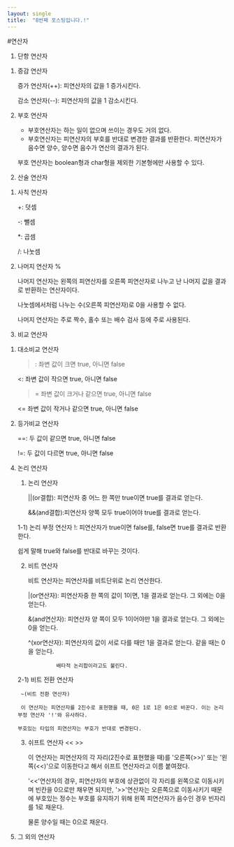 ```yaml
---
layout: single
title:  "8번째 포스팅입니다.!"
---
```

#연산자 

1. 단항 연산자

1) 증감 연산자
  
   증가 연산자(++): 피연산자의 값을 1 증가시킨다.
  
   감소 연산자(--): 피연산자의 값을 1 감소시킨다.
2) 부호 연산자

   + 부호연산자는 하는 일이 없으며 쓰이는 경우도 거의 없다.

   - 부호연산자는 피연산자의 부호를 반대로 변경한 결과를 반환한다. 피연산자가 음수면 양수, 양수면 음수가 연산의 결과가 된다.
  
   부호 연산자는 boolean형과 char형을 제외한 기본형에만 사용할 수 있다.  

2. 산술 연산자

1) 사칙 연산자

   +: 덧셈

   -: 뺄셈

   *: 곱셈

   /: 나눗셈

3) 나머지 연산자 %

   나머지 연산자는 왼쪽의 피연산자를 오른쪽 피연산자로 나누고 난 나머지 값을 결과로 반환하는 연산자이다.

   나눗셈에서처럼 나누는 수(오른쪽 피연산자)로 0을 사용할 수 없다.

   나머지 연산자는 주로 짝수, 홀수 또는 배수 검사 등에 주로 사용된다.

3. 비교 연산자  

1) 대소비교 연산자
   
   >: 좌변 값이 크면 true, 아니면 false
   
   <: 좌변 값이 작으면 true, 아니면 false
   
   >= 좌변 값이 크거나 같으면 true, 아니면 false
   
   <= 좌변 값이 작거나 같으면 true, 아니면 false

 2) 등가비교 연산자

    ==: 두 값이 같으면 true, 아니면 false

    !=: 두 값이 다르면 true, 아니면 false

4. 논리 연산자

   1) 논리 연산자
  
      ||(or결합): 피연산자 중 어느 한 쪽만 true이면 true를 결과로 얻는다.

      &&(and결합):피연산자 양쪽 모두 true이어야 true를 결과로 얻는다.

   1-1) 논리 부정 연산자
      !: 피연산자가 true이면 false를, false면 true를 결과로 반환한다.

      쉽게 말해 true와 false를 반대로 바꾸는 것이다.

   2) 비트 연산자

      비트 연산자는 피연산자를 비트단위로 논리 연산한다.
  
      |(or연산자): 피연산자중 한 쪽의 값이 1이면, 1을 결과로 얻는다. 그 외에는 0을 얻는다.

      &(and연산자): 피연산자 양 쪽이 모두 1이어야만 1을 결과로 얻는다. 그 외에는 0을 얻는다.

      ^(xor연산자): 피연산자의 값이 서로 다를 때만 1을 결과로 얻는다. 같을 때는 0을 얻는다.

                   배타적 논리합이라고도 불린다.

    2-1) 비트 전환 연산자

        ~(비트 전환 연산자)

        이 연산자는 피연산자를 2진수로 표현했을 때, 0은 1로 1은 0으로 바꾼다. 이는 논리부정 연산자 '!'와 유사하다.

       부호있는 타입의 피연산자는 부호가 반대로 변경된다.

   3) 쉬프트 연산자 << >>

      이 연산자는 피연산자의 각 자리(2진수로 표현했을 때)를 '오른쪽(>>)' 또는 '왼쪽(<<)'으로 이동한다고 해서 쉬프트 연산자라고 이름 붙여졌다.

      '<<'연산자의 경우, 피연산자의 부호에 상관없이 각 자리를 왼쪽으로 이동시키며 빈칸을 0으로만 채우면 되지만, '>>'연산자는 오른쪽으로 이동시키기 때문에 부호있는 정수는 부호를 유지하기 위해 왼쪽 피연산자가 음수인 경우 빈자리를 1로 채운다.

      물론 양수일 때는 0으로 채운다.

5. 그 외의 연산자
   
